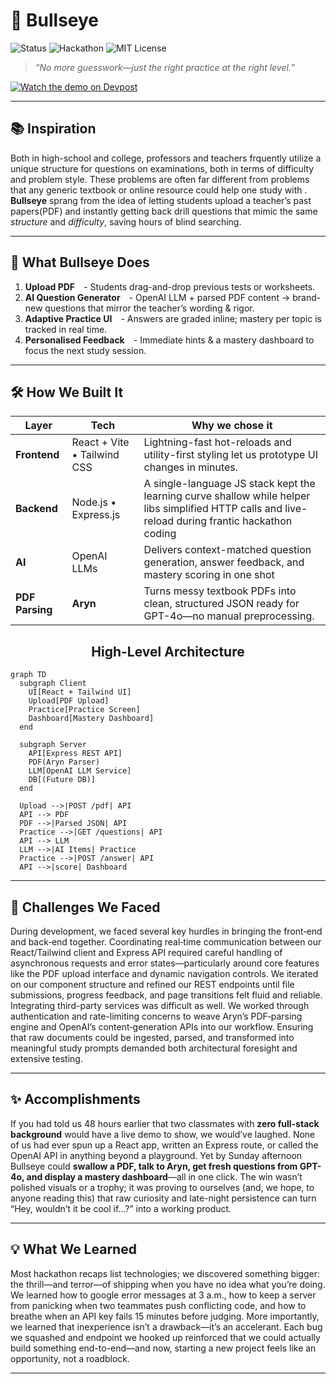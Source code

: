 <!-- TITLE & STATUS BADGES -->
# 🎯 **Bullseye**  
![Status](https://img.shields.io/badge/status-ARCHIVED-lightgray?style=for-the-badge) 
![Hackathon](https://img.shields.io/badge/built%20in-36h%20Hackathon-blueviolet?style=for-the-badge) 
![MIT License](https://img.shields.io/badge/license-MIT-green?style=for-the-badge)

> *“No more guesswork—just the right practice at the right level.”*

[![Watch the demo on Devpost](https://img.shields.io/badge/Watch%20demo-Devpost-blue?logo=playstation)](https://devpost.com/software/maple-w1c8kd)

---

## 📚 Inspiration
Both in high-school and college, professors and teachers frquently utilize a unique structure for questions on examinations, both in terms of difficulty and problem style. These problems are often far different from problems that any generic textbook or online resource could help one study with . **Bullseye** sprang from the idea of letting students upload a teacher’s past papers(PDF) and instantly getting back drill questions that mimic the same *structure* and *difficulty*, saving hours of blind searching.

---

## 🚀 What Bullseye Does
1. **Upload PDF** - Students drag-and-drop previous tests or worksheets.  
2. **AI Question Generator** - OpenAI LLM + parsed PDF content → brand-new questions that mirror the teacher’s wording & rigor.  
3. **Adaptive Practice UI** - Answers are graded inline; mastery per topic is tracked in real time.  
4. **Personalised Feedback** - Immediate hints & a mastery dashboard to focus the next study session.

---

## 🛠️ How We Built It

| Layer | Tech | Why we chose it |
|-------|------|-----------------|
| **Frontend** | React + Vite • Tailwind CSS | Lightning-fast hot-reloads and utility-first styling let us prototype UI changes in minutes. |
| **Backend** | Node.js • Express.js | A single-language JS stack kept the learning curve shallow while helper libs simplified HTTP calls and live-reload during frantic hackathon coding |
| **AI** | OpenAI LLMs | Delivers context-matched question generation, answer feedback, and mastery scoring in one shot |
| **PDF Parsing** | **Aryn** | Turns messy textbook PDFs into clean, structured JSON ready for GPT-4o—no manual preprocessing. |


<h2 align="center">High-Level Architecture</h2>


```mermaid
graph TD
  subgraph Client
    UI[React + Tailwind UI]
    Upload[PDF Upload]
    Practice[Practice Screen]
    Dashboard[Mastery Dashboard]
  end

  subgraph Server
    API[Express REST API]
    PDF(Aryn Parser)
    LLM[OpenAI LLM Service]
    DB[(Future DB)]
  end

  Upload -->|POST /pdf| API
  API --> PDF
  PDF -->|Parsed JSON| API
  Practice -->|GET /questions| API
  API --> LLM
  LLM -->|AI Items| Practice
  Practice -->|POST /answer| API
  API -->|score| Dashboard
```

---

## 🥊 Challenges We Faced
During development, we faced several key hurdles in bringing the front‐end and back‐end together. Coordinating real‐time communication between our React/Tailwind client and Express API required careful handling of asynchronous requests and error states—particularly around core features like the PDF upload interface and dynamic navigation controls. We iterated on our component structure and refined our REST endpoints until file submissions, progress feedback, and page transitions felt fluid and reliable. Integrating third-party services was difficult as well. We worked through authentication and rate-limiting concerns to weave Aryn’s PDF‐parsing engine and OpenAI’s content‐generation APIs into our workflow. Ensuring that raw documents could be ingested, parsed, and transformed into meaningful study prompts demanded both architectural foresight and extensive testing. 

---

## ✨ Accomplishments
If you had told us 48 hours earlier that two classmates with **zero full-stack background** would have a live demo to show, we would’ve laughed. None of us had ever spun up a React app, written an Express route, or called the OpenAI API in anything beyond a playground. Yet by Sunday afternoon Bullseye could **swallow a PDF, talk to Aryn, get fresh questions from GPT-4o, and display a mastery dashboard**—all in one click. The win wasn’t polished visuals or a trophy; it was proving to ourselves (and, we hope, to anyone reading this) that raw curiosity and late-night persistence can turn “Hey, wouldn’t it be cool if…?” into a working product.

---
## 💡 What We Learned
Most hackathon recaps list technologies; we discovered something bigger: the thrill—and terror—of shipping when you have no idea what you’re doing. We learned how to google error messages at 3 a.m., how to keep a server from panicking when two teammates push conflicting code, and how to breathe when an API key fails 15 minutes before judging. More importantly, we learned that inexperience isn’t a drawback—it’s an accelerant. Each bug we squashed and endpoint we hooked up reinforced that we could actually build something end-to-end—and now, starting a new project feels like an opportunity, not a roadblock.

---
